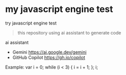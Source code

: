 # my javascript engine test

try javascript engine test

> this repository using ai assistant to generate code

ai assistant
- Gemini https://ai.google.dev/gemini
- GitHub Copilot https://gh.io/copilot

Example: var i = 0; while (i < 3) { i = i + 1; }; i;